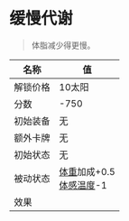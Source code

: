 # 缓慢代谢  
> 体脂减少得更慢。  
  
名称  |  值  
----  |  ----  
解锁价格  |  10太阳  
分数  |  -750  
初始装备  |  无  
额外卡牌  |  无  
初始状态  |  无  
被动状态  |  [体重](Weight.md)加成+0.5<br>[体感温度](TemperaturePerceived.md)-1  
效果  |    
